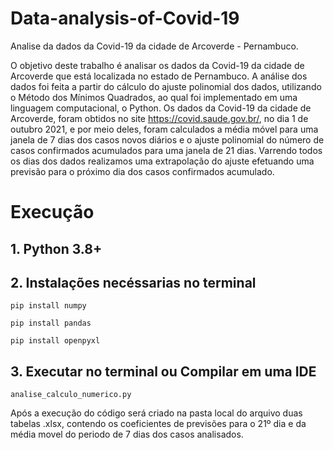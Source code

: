 # Data-analysis-of-Covid-19
Analise da dados da Covid-19 da cidade de Arcoverde - Pernambuco.

O objetivo deste trabalho é analisar os dados da Covid-19 da cidade de
Arcoverde que está localizada no estado de Pernambuco. A análise dos dados foi
feita a partir do cálculo do ajuste polinomial dos dados, utilizando o Método dos
Mínimos Quadrados, ao qual foi implementado em uma linguagem computacional, o
Python.
Os dados da Covid-19 da cidade de Arcoverde, foram obtidos no site
https://covid.saude.gov.br/, no dia 1 de outubro 2021, e por meio deles, foram
calculados a média móvel para uma janela de 7 dias dos casos novos diários e o
ajuste polinomial do número de casos confirmados acumulados para uma janela de
21 dias. Varrendo todos os dias dos dados realizamos uma extrapolação do ajuste
efetuando uma previsão para o próximo dia dos casos confirmados acumulado.

# Execução
## 1. Python 3.8+
## 2. Instalações necéssarias no terminal
    pip install numpy
   
    pip install pandas
   
    pip install openpyxl

## 3. Executar no terminal ou Compilar em uma IDE
    analise_calculo_numerico.py
    
Após a execução do código será criado na pasta local do arquivo duas tabelas .xlsx, contendo os coeficientes de previsões para o 21º dia e da média movel do periodo de 7 dias dos casos analisados.
